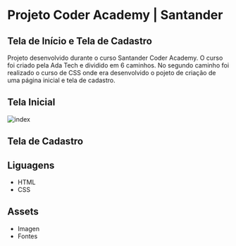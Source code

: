 # Projeto Coder Academy | Santander

## Tela de Início e Tela de Cadastro

Projeto desenvolvido durante o curso Santander Coder Academy.
O curso foi criado pela Ada Tech e dividido em 6 caminhos. No segundo caminho foi realizado o curso de CSS onde era desenvolvido o pojeto de criação de uma página inicial e tela de cadastro.

## Tela Inicial
![index](https://github.com/elvismota00/aula_css/assets/137125014/cbaf79c3-b3ce-4052-9b44-4b780d66c427)

## Tela de Cadastro

## Liguagens
<ul>
  <li>HTML</li>
  <li>CSS</li>
</ul>

## Assets
<ul>
  <li>Imagen</li>
  <li>Fontes</li>
</ul>

